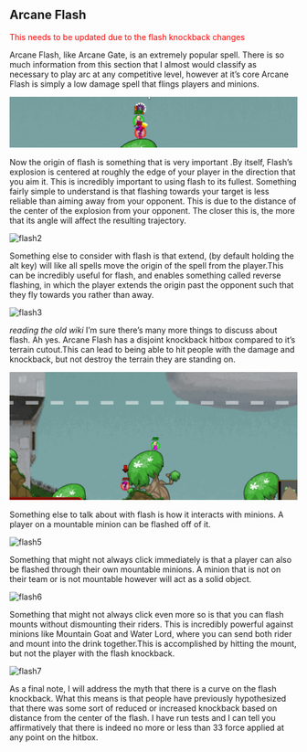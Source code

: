 ## Arcane Flash

<span style="color:red">This needs to be updated due to the flash knockback changes</span>

Arcane Flash, like Arcane Gate, is an extremely popular spell. There is so much information from this section that I almost would classify as necessary to play arc at any competitive level, however at it’s core Arcane Flash is simply a low damage spell that flings players and minions.

![flash1](https://raw.githubusercontent.com/1IlIl/wikidata/main/arcane/gifs/flash1.gif)

Now the origin of flash is something that is very important .By itself, Flash’s explosion is centered at roughly the edge of your player in the direction  that you aim it. This is incredibly important to using flash to its fullest. Something fairly simple to understand is that flashing towards your target is less reliable than aiming away from your opponent. This is due to the distance of the center of the explosion from your opponent. The closer this is, the more that its angle will affect the resulting trajectory.

![flash2](https://raw.githubusercontent.com/1IlIl/wikidata/main/arcane/gifs/flash2.gif)

Something else to consider with flash is that extend, (by default holding the alt key) will like all spells move the origin of the spell from the player.This can be incredibly useful for flash, and enables something called reverse flashing, in which the player extends the origin past the opponent such that they fly towards you rather than away.

![flash3](https://raw.githubusercontent.com/1IlIl/wikidata/main/arcane/gifs/flash3.gif)

*reading the old wiki* I’m sure there’s many more things to discuss about flash. Ah yes. Arcane Flash has a disjoint knockback hitbox compared to it’s terrain cutout.This can lead to being able to hit people with the damage and knockback, but not destroy the terrain they are standing on.

![flash4](https://raw.githubusercontent.com/1IlIl/wikidata/main/arcane/gifs/flash4.gif)

Something else to talk about with flash is how it interacts with minions. A player on a mountable minion can be flashed off of it.

![flash5](https://raw.githubusercontent.com/1IlIl/wikidata/main/arcane/gifs/flash5.gif)

Something that might not always click immediately is that a player can also be flashed through their own mountable minions. A minion that is not on their team or is not mountable however will act as a solid object.

![flash6](https://raw.githubusercontent.com/1IlIl/wikidata/main/arcane/gifs/flash6.gif)

Something that might not always click even more so is that you can flash mounts without dismounting their riders. This is incredibly powerful against minions like Mountain Goat and Water Lord, where you can send both rider and mount into the drink together.This is accomplished by hitting the mount, but not the player with the flash knockback.

![flash7](https://raw.githubusercontent.com/1IlIl/wikidata/main/arcane/gifs/flash7.gif)

As a final note, I will address the myth that there is a curve on the flash knockback. What this means is that people have previously hypothesized that there was some sort of reduced or increased knockback based on distance from the center of the flash. I have run tests and I can tell you affirmatively that there is indeed no more or less than 33 force applied at any point on the hitbox.



<br />
